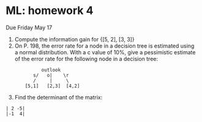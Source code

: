 ML: homework 4
==============
Due Friday May 17

1. Compute the information gain for {[5, 2], [3, 3]}
2. On P. 198, the error rate for a node in a decision tree is estimated using a normal distribution. With a c value of 10%, give a pessimistic estimate of the error rate for the following node in a decision tree:

```
             outlook
          s/   o|    \r
          /     |     \
       [5,1]   [2,3]  [4,2]
```

3. Find the determinant of the matrix:

```
| 2 -5|
|-1  4|
```
